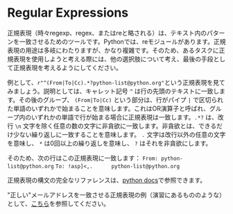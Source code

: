 # Regular Expressions

正規表現（時々regexp、regex、またはreと略される）は、テキスト内のパターンを一致させるためのツールです。Pythonでは、reモジュールがあります。正規表現の用途は多岐にわたりますが、かなり複雑です。そのため、あるタスクに正規表現を使用しようと考える際には、他の選択肢について考え、最後の手段として正規表現を考えるようにしてください。

例として、`r"^(From|To|Cc).*?python-list@python.org"`という正規表現を見てみましょう。説明としては、キャレット記号 `^` は行の先頭のテキストに一致します。その後のグループ、 `(From|To|Cc)` という部分は、行がパイプ `|` で区切られた単語のいずれかで始まることを意味します。これはOR演算子と呼ばれ、グループ内のいずれかの単語で行が始まる場合に正規表現は一致します。`.*?` は、改行 `\n` 文字を除く任意の数の文字に非貪欲に一致します。非貪欲とは、できるだけ少ない繰り返しに一致することを意味します。 `.` 文字は改行以外の任意の文字を意味し、 `*` は0回以上の繰り返しを意味し、 `?` はそれを非貪欲にします。

そのため、次の行はこの正規表現に一致します：
`From: python-list@python.org`
`To: !asp]<,.      python-list@python.org`

正規表現の構文の完全なリファレンスは、[python docs](http://docs.python.org/library/re.html#regular-expression-syntax "RE syntax")で参照できます。

"正しい"メールアドレスを一致させる正規表現の例（演習にあるもののような）として、[こちら](http://www.ex-parrot.com/pdw/Mail-RFC822-Address.html)を参照してください。